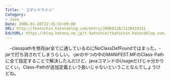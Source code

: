 ```yaml
---
Title: ' コマンドライン'
Category:
- Java
Date: 2006-01-28T12:35:31+09:00
URL: http://tkatochin.hatenablog.com/entry/20060128/1138419331
EditURL: https://blog.hatena.ne.jp/t-katochin/tkatochin.hatenablog.com/atom/entry/6653586347154756093
---
```


　-classpathを依存jar全てに通しているのにNoClassDefFoundではまった。-jarで打ち消されてしまうらしい。-jarのやつの中のMANIFEST.MFのClass-Pathに全て指定することで解決したんだけど、javaコマンドのUsageだけじゃ分かりにくい。Class-Pathが追加定義という扱いじゃないということなんでしょうけどね。
